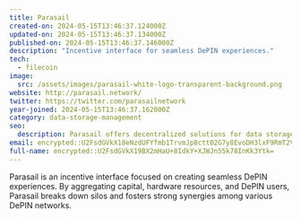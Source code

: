 ```yaml
---
title: Parasail
created-on: 2024-05-15T13:46:37.124000Z
updated-on: 2024-05-15T13:46:37.134000Z
published-on: 2024-05-15T13:46:37.146000Z
description: "Incentive interface for seamless DePIN experiences."
tech:
  - filecoin
image:
  src: /assets/images/parasail-white-logo-transparent-background.png
website: http://parasail.network/
twitter: https://twitter.com/parasailnetwork
year-joined: 2024-05-15T13:46:37.162000Z
category: data-storage-management
seo:
  description: Parasail offers decentralized solutions for data storage and management.
email: encrypted::U2FsdGVkX18eNzdUFYfmb1TrvmJp8ctt02G7y8EvoDH3lxF9RmT2VBkak4VpQSp5
full-name: encrypted::U2FsdGVkX19BX2mHaU+8IdkY+XJWJn55k78InKk3Ytk=
---
```


Parasail is an incentive interface focused on creating seamless DePIN experiences. By aggregating capital, hardware resources, and DePIN users, Parasail breaks down silos and fosters strong synergies among various DePIN networks.
